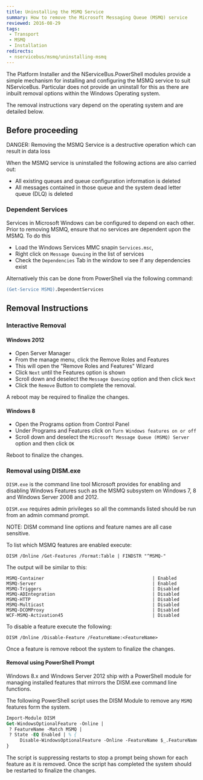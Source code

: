 ```yaml
---
title: Uninstalling the MSMQ Service
summary: How to remove the Microsoft Messaging Queue (MSMQ) service
reviewed: 2016-08-29
tags:
 - Transport
 - MSMQ
 - Installation
redirects:
 - nservicebus/msmq/uninstalling-msmq
---
```



The Platform Installer and the NServiceBus.PowerShell modules provide a simple mechanism for installing and configuring the MSMQ service to suit NServiceBus. Particular does not provide an uninstall for this as there are inbuilt removal options within the Windows Operating system.

The removal instructions vary depend on the operating system and are detailed below.


## Before proceeding

DANGER: Removing the MSMQ Service is a destructive operation which can result in data loss

When the MSMQ service is uninstalled the following actions are also carried out:

 * All existing queues and queue configuration information is deleted
 * All messages contained in those queue and the system dead letter queue (DLQ) is deleted


### Dependent Services

Services in Microsoft Windows can be configured to depend on each other. Prior to removing MSMQ, ensure that no services are dependent upon the MSMQ. To do this

 * Load the Windows Services MMC snapin `Services.msc`,
 * Right click on `Message Queuing` in the list of services
 * Check the `Dependencies` Tab in the window to see if any dependencies exist 

Alternatively this can be done from PowerShell via the following command:

```ps
(Get-Service MSMQ).DependentServices
```


## Removal Instructions


### Interactive Removal


#### Windows 2012

 * Open Server Manager
 * From the manage menu, click the Remove Roles and Features
 * This will open the "Remove Roles and Features" Wizard
 * Click `Next` until the Features option is shown
 * Scroll down and deselect the `Message Queuing` option and then click `Next`
 * Click the `Remove` Button to complete the removal.

A reboot may be required to finalize the changes.


#### Windows 8

 * Open the Programs option from Control Panel
 * Under Programs and Features click on `Turn Windows features on or off`
 * Scroll down and deselect the `Microsoft Message Queue (MSMQ) Server` option and then click `OK`

Reboot to finalize the changes.


### Removal using DISM.exe

`DISM.exe` is the command line tool Microsoft provides for enabling and disabling Windows Features such as the MSMQ subsystem on Windows 7, 8 and Windows Server 2008 and 2012.

`DISM.exe` requires admin privileges so all the commands listed should be run from an admin command prompt.

NOTE: DISM command line options and feature names are all case sensitive.

To list which MSMQ features are enabled execute:

```dos
DISM /Online /Get-Features /Format:Table | FINDSTR "^MSMQ-"
```

The output will be similar to this:

```
MSMQ-Container                                        | Enabled
MSMQ-Server                                           | Enabled
MSMQ-Triggers                                         | Disabled
MSMQ-ADIntegration                                    | Disabled
MSMQ-HTTP                                             | Disabled
MSMQ-Multicast                                        | Disabled
MSMQ-DCOMProxy                                        | Disabled
WCF-MSMQ-Activation45                                 | Disabled
```

To disable a feature execute the following:

```dos
DISM /Online /Disable-Feature /FeatureName:<FeatureName>
```

Once a feature is remove reboot the system to finalize the changes.


#### Removal using PowerShell Prompt

Windows 8.x and Windows Server 2012 ship with a PowerShell module for managing installed features that mirrors the DISM.exe command line functions.

The following PowerShell script uses the DISM Module to remove any `MSMQ` features form the system.

```ps
Import-Module DISM
Get-WindowsOptionalFeature -Online |
 ? FeatureName -Match MSMQ |
 ? State -EQ Enabled | % {
	 Disable-WindowsOptionalFeature -Online -FeatureName $_.FeatureName -NoRestart
}
```

The script is suppressing restarts to stop a prompt being shown for each feature as it is removed. Once the script has completed the system should be restarted to finalize the changes.